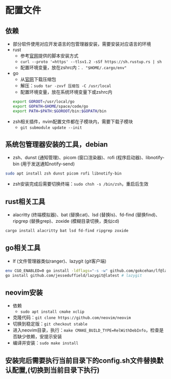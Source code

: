 # 配置文件

## 依赖
* 部分软件使用对应开发语言的包管理器安装，需要安装对应语言的环境
* rust
    * 参考[官网](https://www.rust-lang.org/)提供的脚本安装方式
    * `curl --proto '=https' --tlsv1.2 -sSf https://sh.rustup.rs | sh`
    * 配置环境变量，放在zshrc内：`. "$HOME/.cargo/env"`
* go
    * 从[官网](https://go.dev/)下载压缩包
    * 解压：`sudo tar -zxvf 压缩包 -C /usr/local`
    * 配置环境变量，放在系统环境变量下或zshrc内
    ```bash
    export GOROOT=/usr/local/go
    export GOPATH=$HOME/space/code/go
    export PATH=$PATH:$GOROOT/bin:$GOPATH/bin
    ```
* zsh相关插件，nvim配置文件都在子模块内，需要下载子模块
    * `git submodule update --init`

## 系统包管理器安装的工具，debian
* zsh、dunst (通知管理)、picom (窗口渲染器)、rofi (程序启动器)、libnotify-bin (用于发送通知notify-send)
```bash
sudo apt install zsh dunst picom rofi libnotify-bin
```
* zsh安装完成后需要切换终端：`sudo chsh -s /bin/zsh`，重启后生效

## rust相关工具
* alacritty (终端模拟器)、bat (替换cat)、lsd (替换ls)、fd-find (替换find)、ripgrep (替换grep)、zoxide (模糊目录切换，类似cd)
```bash
cargo install alacritty bat lsd fd-find ripgrep zoxide
```
## go相关工具
* lf (文件管理器类似ranger)、lazygit (git客户端)
```bash
env CGO_ENABLED=0 go install -ldflags="-s -w" github.com/gokcehan/lf@latest # lf
go install github.com/jesseduffield/lazygit@latest # lazygit
```

## neovim安装
* 依赖
    * `sudo apt install cmake xclip`
* 克隆代码：`git clone https://github.com/neovim/neovim`
* 切换到稳定版：`git checkout stable`
* 进入neovim目录，执行：`make CMAKE_BUILD_TYPE=RelWithDebInfo`，检查是否缺少依赖，安提示安装
* 编译并安装：`sudo make install`

## 安装完后需要执行当前目录下的config.sh文件替换默认配置,(切换到当前目录下执行)
